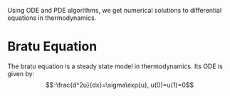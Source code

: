 Using ODE and PDE algorithms, we get numerical solutions to differential equations in thermodynamics.

# Bratu Equation
The bratu equation is a steady state model in thermodynamics. Its ODE is given by:  
$$-\frac{d^2u}{dx}=\sigma\exp{u}, u(0)=u(1)=0$$
